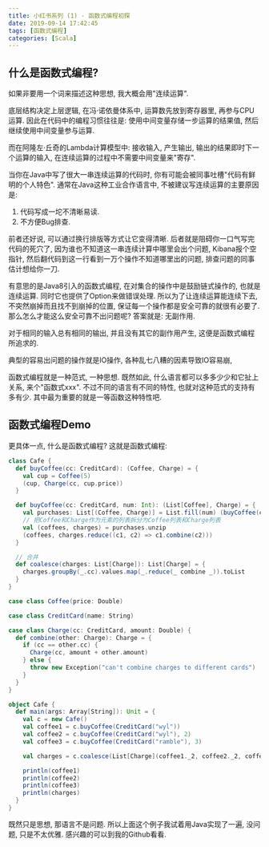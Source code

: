 ```yaml
---
title: 小红书系列 (1) - 函数式编程初探
date: 2019-09-14 17:42:45
tags: [函数式编程]
categories: [Scala]
---
```

## 什么是函数式编程?

如果非要用一个词来描述这种思想, 我大概会用"连续运算". 

底层结构决定上层逻辑, 在冯·诺依曼体系中, 运算数先放到寄存器里, 再参与CPU运算. 因此在代码中的编程习惯往往是: 使用中间变量存储一步运算的结果值, 然后继续使用中间变量参与运算.

而在阿隆左·丘奇的Lambda计算模型中: 接收输入, 产生输出, 输出的结果即时下一个运算的输入, 在连续运算的过程中不需要中间变量来"寄存".

当你在Java中写了很大一串连续运算的代码时, 你有可能会被同事吐槽"代码有鲜明的个人特色". 通常在Java这种工业合作语言中, 不被建议写连续运算的主要原因是: 
1. 代码写成一坨不清晰易读. 
2. 不方便Bug排查. 

前者还好说, 可以通过换行排版等方式让它变得清晰. 后者就是阻碍你一口气写完代码的死穴了, 因为谁也不知道这一串连续计算中哪里会出个问题, Kibana报个空指针, 然后翻代码到这一行看到一万个操作不知道哪里出的问题, 排查问题的同事估计想给你一刀.

有意思的是Java8引入的函数式编程, 在对集合的操作中是鼓励链式操作的, 也就是连续运算. 同时它也提供了Option来做错误处理. 所以为了让连续运算能连续下去, 不突然崩掉而且找不到崩掉的位置, 保证每一个操作都是安全可靠的就很有必要了.那么怎么才能这么安全可靠不出问题呢? 答案就是: 无副作用.

对于相同的输入总有相同的输出, 并且没有其它的副作用产生, 这便是函数式编程所追求的.

典型的容易出问题的操作就是IO操作, 各种乱七八糟的因素导致IO容易崩, 

函数式编程就是一种范式, 一种思想. 既然如此, 什么语言都可以多多少少和它扯上关系, 来个"函数式xxx". 不过不同的语言有不同的特性, 也就对这种范式的支持有多有少. 其中最为重要的就是一等函数这种特性吧.

## 函数式编程Demo
更具体一点, 什么是函数式编程? 这就是函数式编程: 

```scala
class Cafe {
  def buyCoffee(cc: CreditCard): (Coffee, Charge) = {
    val cup = Coffee(5)
    (cup, Charge(cc, cup.price))
  }

  def buyCoffee(cc: CreditCard, num: Int): (List[Coffee], Charge) = {
    val purchases: List[(Coffee, Charge)] = List.fill(num) (buyCoffee(cc))
    // 把Coffee和Charge作为元素的列表拆分为Coffee列表和Charge列表
    val (coffees, charges) = purchases.unzip
    (coffees, charges.reduce((c1, c2) => c1.combine(c2)))
  }

  // 合并
  def coalesce(charges: List[Charge]): List[Charge] = {
    charges.groupBy(_.cc).values.map(_.reduce(_ combine _)).toList
  }
}

case class Coffee(price: Double)

case class CreditCard(name: String)

case class Charge(cc: CreditCard, amount: Double) {
  def combine(other: Charge): Charge = {
    if (cc == other.cc) {
      Charge(cc, amount + other.amount)
    } else {
      throw new Exception("can't combine charges to different cards")
    }
  }
}

object Cafe {
  def main(args: Array[String]): Unit = {
    val c = new Cafe()
    val coffee1 = c.buyCoffee(CreditCard("wyl"))
    val coffee2 = c.buyCoffee(CreditCard("wyl"), 2)
    val coffee3 = c.buyCoffee(CreditCard("ramble"), 3)

    val charges = c.coalesce(List[Charge](coffee1._2, coffee2._2, coffee3._2))

    println(coffee1)
    println(coffee2)
    println(coffee3)
    println(charges)
  }
}
```

既然只是思想, 那语言不是问题. 所以上面这个例子我试着用Java实现了一遍, 没问题, 只是不太优雅. 感兴趣的可以到我的Github看看.